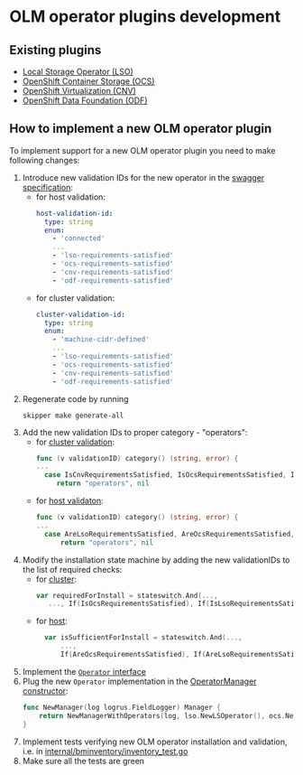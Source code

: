 # OLM operator plugins development

## Existing plugins
  - [Local Storage Operator (LSO)](../../internal/operators/lso)
  - [OpenShift Container Storage (OCS)](../../internal/operators/ocs)
  - [OpenShift Virtualization (CNV)](../../internal/operators/cnv)
  - [OpenShift Data Foundation (ODF)](../../internal/operators/odf)

## How to implement a new OLM operator plugin

To implement support for a new OLM operator plugin you need to make following changes:

 1. Introduce new validation IDs for the new operator in the [swagger specification](../../swagger.yaml):
    - for host validation:
      ```yaml
      host-validation-id:
        type: string
        enum:
          - 'connected'
          ...
          - 'lso-requirements-satisfied'
          - 'ocs-requirements-satisfied' 
          - 'cnv-requirements-satisfied'
          - 'odf-requirements-satisfied'
      ```                   
    - for cluster validation:    
      ```yaml
      cluster-validation-id:
        type: string
        enum:
          - 'machine-cidr-defined'
          ...
          - 'lso-requirements-satisfied'
          - 'ocs-requirements-satisfied'
          - 'cnv-requirements-satisfied'
          - 'odf-requirements-satisfied'
      ```
 1. Regenerate code by running
    ```shell script
    skipper make generate-all 
    ```      
 1. Add the new validation IDs to proper category - "operators":
    - for [cluster validation](../../internal/cluster/validation_id.go):
      ```go
      func (v validationID) category() (string, error) {
      ...
        case IsCnvRequirementsSatisfied, IsOcsRequirementsSatisfied, IsLsoRequirementsSatisfied, IsOdfRequirementsSatisfied:
     	   return "operators", nil
      ``` 
    - for [host validaton](../../internal/host/validation_id.go):
      ```go
      func (v validationID) category() (string, error) {
      ...
        case AreLsoRequirementsSatisfied, AreOcsRequirementsSatisfied, AreCnvRequirementsSatisfied, AreOdfRequirementsSatisfied:
      		return "operators", nil
      ```
 1. Modify the installation state machine by adding the new validationIDs to the list of required checks:
    - for [cluster](../../internal/cluster/statemachine.go):
      ```go 
      var requiredForInstall = stateswitch.And(...,
         ..., If(IsOcsRequirementsSatisfied), If(IsLsoRequirementsSatisfied), If(IsCnvRequirementsSatisfied), If(IsOdfRequirementsSatisfied))
      ```     
    - for [host](../../internal/host/statemachine.go):
      ```go
      	var isSufficientForInstall = stateswitch.And(...,
      		...,
      		If(AreOcsRequirementsSatisfied), If(AreLsoRequirementsSatisfied), If(AreCnvRequirementsSatisfied), If(AreOdfRequirementsSatisfied))
      ```
 1. Implement the [`Operator` interface](../../internal/operators/api/api.go)
 1. Plug the new `Operator` implementation in the [OperatorManager constructor](../../internal/operators/builder.go):
    ```go
    func NewManager(log logrus.FieldLogger) Manager {
    	return NewManagerWithOperators(log, lso.NewLSOperator(), ocs.NewOcsOperator(log), cnv.NewCnvOperator(log), odf.NewOdfOperator(log))
    }
    ```
 1. Implement tests verifying new OLM operator installation and validation, i.e. in [internal/bminventory/inventory_test.go](../../internal/bminventory/inventory_test.go)
 1. Make sure all the tests are green